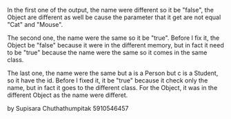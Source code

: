 In the first one of the output, the name were different so it be "false", the Object are different as well be cause the parameter that it get are not equal "Cat" and "Mouse".

The second one, the name were the same so it be "true". Before I fix it, the Object be "false" because it were in the different memory, but in fact it need to be "true" because the name were the same so it comes in the same class.

The last one, the name were the same but a is a Person but c is a Student, so it have the id. Before I fixed it, it be "true" because it check only the name, but in fact it goes to the different class. For the Object, it was in the different Object as the name were differet.

by Supisara Chuthathumpitak
5910546457

